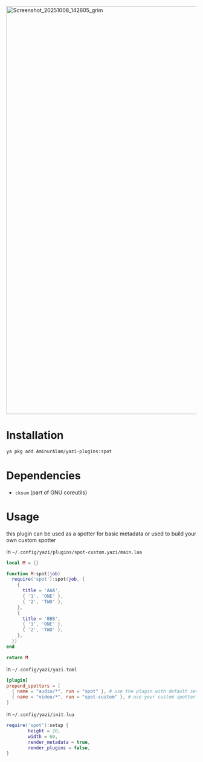 <img width="1920" height="1080" alt="Screenshot_20251008_142605_grim" src="https://github.com/user-attachments/assets/d21595a6-d2ed-4133-b31a-14cf004c1631" />

# Installation

```sh
ya pkg add AminurAlam/yazi-plugins:spot
```

# Dependencies

- `cksum` (part of GNU coreutils)

# Usage

this plugin can be used as a spotter for basic metadata or used to build your own custom spotter

in `~/.config/yazi/plugins/spot-custom.yazi/main.lua`

```lua
local M = {}

function M:spot(job)
  require('spot'):spot(job, {
    {
      title = 'AAA',
      { '1', 'ONE' },
      { '2', 'TWO' },
    },
    {
      title = 'BBB',
      { '1', 'ONE' },
      { '2', 'TWO' },
    },
  })
end

return M
```

in `~/.config/yazi/yazi.toml`

```toml
[plugin]
prepend_spotters = [
  { name = "audio/*", run = "spot" }, # use the plugin with default settings
  { name = "video/*", run = "spot-custom" }, # use your custom spotter
]
```

in `~/.config/yazi/init.lua`

```lua
require('spot'):setup {
        height = 20,
        width = 60,
        render_metadata = true,
        render_plugins = false,
}
```
